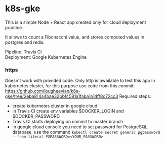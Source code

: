 # k8s-gke

This is a simple Node + React app created only for cloud deployment practice.  

It allows to count a Fibonacchi value, and stores computed values in postgres and redis.  

Pipeline: Travis CI  
Deployment: Google Kubernetes Engine  

### https
Doesn't work with provided code. Only http is awailable to test this app in kubernetes cluster, for this purpose use code from this commit:
https://github.com/lougheevian/k8s-gke/tree/2eba814a4bae32bbf4581a1faba1a1dff8c72cc3
Required steps:
- create kubernetes cluster in google cloud
- in Travis CI create env variables $DOCKER_LOGIN and $DOCKER_PASSWORD
- Travis CI starts deploying on commit to master branch
- in google cloud console you need to set password for PostgreSQL database, use the command `kubectl create secret generic pgpassword --from-literal PGPASSWORD=<YOUR_PASSWORD>`

